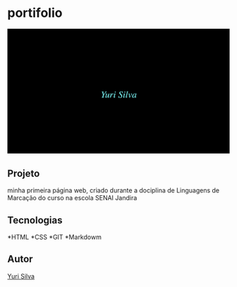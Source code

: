 # portifolio

![](./preview.png)

## Projeto
minha primeira página web, criado durante a dociplina de Linguagens de Marcação do curso na escola SENAI Jandira 

## Tecnologias
*HTML
*CSS
*GIT
*Markdowm

## Autor 
[Yuri Silva](www.linkedin.com)
